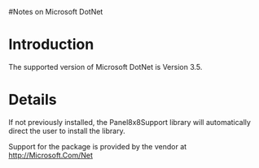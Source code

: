 #Notes on Microsoft DotNet

# Introduction #

The supported version of Microsoft DotNet is Version 3.5.

# Details #

If not previously installed, the Panel8x8Support library will automatically direct the user to install the library.

Support for the package is provided by the vendor at http://Microsoft.Com/Net